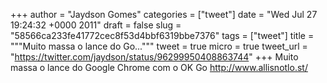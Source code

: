 
+++
author = "Jaydson Gomes"
categories = ["tweet"]
date = "Wed Jul 27 19:24:32 +0000 2011"
draft = false
slug = "58566ca233fe41772cec8f53d4bbf6319bbe7376"
tags = ["tweet"]
title = """Muito massa o lance do Go..."""
tweet = true
micro = true
tweet_url = "https://twitter.com/jaydson/status/96299950408863744"
+++
Muito massa o lance do Google Chrome com o OK Go http://www.allisnotlo.st/
